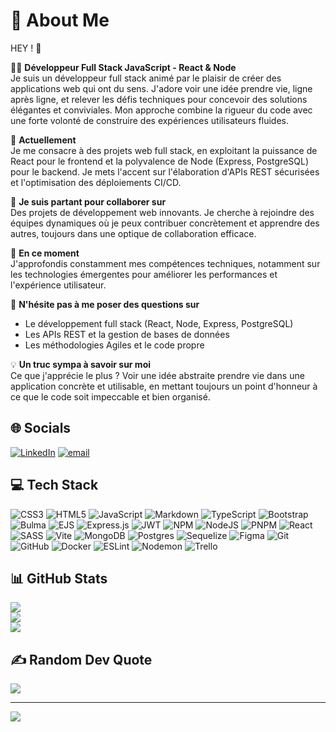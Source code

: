 # 💫 About Me
HEY ! 👾

🧑‍💻 **Développeur Full Stack JavaScript - React & Node**<br>Je suis un développeur full stack animé par le plaisir de créer des applications web qui ont du sens. J'adore voir une idée prendre vie, ligne après ligne, et relever les défis techniques pour concevoir des solutions élégantes et conviviales. Mon approche combine la rigueur du code avec une forte volonté de construire des expériences utilisateurs fluides.

🔭 **Actuellement**<br>Je me consacre à des projets web full stack, en exploitant la puissance de React pour le frontend et la polyvalence de Node (Express, PostgreSQL) pour le backend. Je mets l'accent sur l'élaboration d'APIs REST sécurisées et l'optimisation des déploiements CI/CD.

🤝 **Je suis partant pour collaborer sur**<br>Des projets de développement web innovants. Je cherche à rejoindre des équipes dynamiques où je peux contribuer concrètement et apprendre des autres, toujours dans une optique de collaboration efficace.

🌱 **En ce moment**<br>J'approfondis constamment mes compétences techniques, notamment sur les technologies émergentes pour améliorer les performances et l'expérience utilisateur.

💬 **N'hésite pas à me poser des questions sur**
- Le développement full stack (React, Node, Express, PostgreSQL)
- Les APIs REST et la gestion de bases de données
- Les méthodologies Agiles et le code propre

💡 **Un truc sympa à savoir sur moi**<br>Ce que j'apprécie le plus ? Voir une idée abstraite prendre vie dans une application concrète et utilisable, en mettant toujours un point d'honneur à ce que le code soit impeccable et bien organisé.

## 🌐 Socials
[![LinkedIn](https://img.shields.io/badge/LinkedIn-%230077B5.svg?logo=linkedin&logoColor=white)](https://linkedin.com/in/léo-fauquembergue-1d3h7) [![email](https://img.shields.io/badge/Email-D14836?logo=gmail&logoColor=white)](mailto:leo.fau1708@gmail.com) 

## 💻 Tech Stack
![CSS3](https://img.shields.io/badge/css3-%231572B6.svg?style=flat&logo=css3&logoColor=white) ![HTML5](https://img.shields.io/badge/html5-%23E34F26.svg?style=flat&logo=html5&logoColor=white) ![JavaScript](https://img.shields.io/badge/javascript-%23323330.svg?style=flat&logo=javascript&logoColor=%23F7DF1E) ![Markdown](https://img.shields.io/badge/markdown-%23000000.svg?style=flat&logo=markdown&logoColor=white) ![TypeScript](https://img.shields.io/badge/typescript-%23007ACC.svg?style=flat&logo=typescript&logoColor=white) ![Bootstrap](https://img.shields.io/badge/bootstrap-%238511FA.svg?style=flat&logo=bootstrap&logoColor=white) ![Bulma](https://img.shields.io/badge/bulma-00D0B1?style=flat&logo=bulma&logoColor=white) ![EJS](https://img.shields.io/badge/ejs-%23B4CA65.svg?style=flat&logo=ejs&logoColor=black) ![Express.js](https://img.shields.io/badge/express.js-%23404d59.svg?style=flat&logo=express&logoColor=%2361DAFB) ![JWT](https://img.shields.io/badge/JWT-black?style=flat&logo=JSON%20web%20tokens) ![NPM](https://img.shields.io/badge/NPM-%23CB3837.svg?style=flat&logo=npm&logoColor=white) ![NodeJS](https://img.shields.io/badge/node.js-6DA55F?style=flat&logo=node.js&logoColor=white) ![PNPM](https://img.shields.io/badge/pnpm-%234a4a4a.svg?style=flat&logo=pnpm&logoColor=f69220) ![React](https://img.shields.io/badge/react-%2320232a.svg?style=flat&logo=react&logoColor=%2361DAFB) ![SASS](https://img.shields.io/badge/SASS-hotpink.svg?style=flat&logo=SASS&logoColor=white) ![Vite](https://img.shields.io/badge/vite-%23646CFF.svg?style=flat&logo=vite&logoColor=white) ![MongoDB](https://img.shields.io/badge/MongoDB-%234ea94b.svg?style=flat&logo=mongodb&logoColor=white) ![Postgres](https://img.shields.io/badge/postgres-%23316192.svg?style=flat&logo=postgresql&logoColor=white) ![Sequelize](https://img.shields.io/badge/Sequelize-52B0E7?style=flat&logo=Sequelize&logoColor=white) ![Figma](https://img.shields.io/badge/figma-%23F24E1E.svg?style=flat&logo=figma&logoColor=white) ![Git](https://img.shields.io/badge/git-%23F05033.svg?style=flat&logo=git&logoColor=white) ![GitHub](https://img.shields.io/badge/github-%23121011.svg?style=flat&logo=github&logoColor=white) ![Docker](https://img.shields.io/badge/docker-%230db7ed.svg?style=flat&logo=docker&logoColor=white) ![ESLint](https://img.shields.io/badge/ESLint-4B3263?style=flat&logo=eslint&logoColor=white) ![Nodemon](https://img.shields.io/badge/NODEMON-%23323330.svg?style=flat&logo=nodemon&logoColor=%BBDEAD) ![Trello](https://img.shields.io/badge/Trello-%23026AA7.svg?style=flat&logo=Trello&logoColor=white)

## 📊 GitHub Stats
![](https://github-readme-stats.vercel.app/api?username=Leo-Fauquembergue&theme=vision-friendly-dark&hide_border=false&include_all_commits=false&count_private=false)<br/>
![](https://nirzak-streak-stats.vercel.app/?user=Leo-Fauquembergue&theme=vision-friendly-dark&hide_border=false)<br/>
![](https://github-readme-stats.vercel.app/api/top-langs/?username=Leo-Fauquembergue&theme=vision-friendly-dark&hide_border=false&include_all_commits=false&count_private=false&layout=compact)

## ✍️ Random Dev Quote
![](https://quotes-github-readme.vercel.app/api?type=horizontal&theme=dark)

---
[![](https://visitcount.itsvg.in/api?id=Leo-Fauquembergue&icon=10&color=13)](https://visitcount.itsvg.in)

<!-- Proudly created with GPRM ( https://gprm.itsvg.in ) -->
